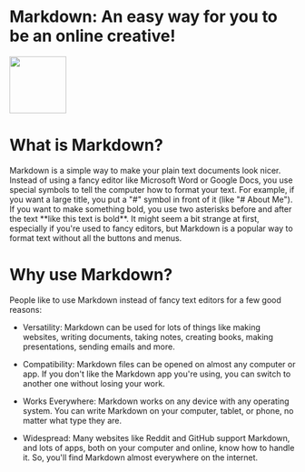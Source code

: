 # Markdown: An easy way for you to be an online creative!
<img src="https://github.com/FikretAslan/reading-notes/assets/135455155/78a53908-5f57-4f90-9fc7-4f1b09b93724" width="100" height="100">

# What is Markdown?

<p>Markdown is a simple way to make your plain text documents look nicer. Instead of using a fancy editor like Microsoft Word or Google Docs, you use special symbols to tell the computer how to format your text. For example, if you want a large title, you put a "#" symbol in front of it (like "# About Me"). If you want to make something bold, you use two asterisks before and after the text **like this text is bold**.
It might seem a bit strange at first, especially if you're used to fancy editors, but Markdown is a popular way to format text without all the buttons and menus.</p>

# Why use Markdown?

People like to use Markdown instead of fancy text editors for a few good reasons:

- Versatility: Markdown can be used for lots of things like making websites, writing documents, taking notes, creating books, making presentations, sending emails and more.

- Compatibility: Markdown files can be opened on almost any computer or app. If you don't like the Markdown app you're using, you can switch to another one without losing your work.

- Works Everywhere: Markdown works on any device with any operating system. You can write Markdown on your computer, tablet, or phone, no matter what type they are.

- Widespread: Many websites like Reddit and GitHub support Markdown, and lots of apps, both on your computer and online, know how to handle it. So, you'll find Markdown almost everywhere on the internet.
